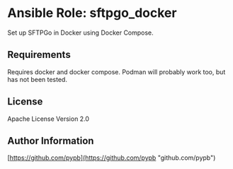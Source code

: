 # Ansible Role: sftpgo_docker

Set up SFTPGo in Docker using Docker Compose.

## Requirements

Requires docker and docker compose. Podman will probably work too, but has not been tested.

## License

Apache License Version 2.0

## Author Information

[https://github.com/pypb](https://github.com/pypb "github.com/pypb")
